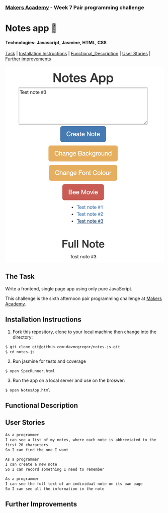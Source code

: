 ### [Makers Academy](http://www.makersacademy.com) - Week 7 Pair programming challenge 

# Notes app 📝

#### Technologies: Javascript, Jasmine, HTML, CSS 

[Task](#Task) | [Installation Instructions](#Installation) | [Functional_Description](#Functional_Description) | [User Stories](#User_Stories) | [Further improvements](#Further_Improvements)

![insert_screenshot](screenshot.jpg)

## <a name="Task">The Task</a>

Write a frontend, single page app using only pure JavaScript.

This challenge is the sixth afternoon pair programming challenge at [Makers Academy](https://github.com/makersacademy).

## <a name="Installation">Installation Instructions</a>

1. Fork this repository, clone to your local machine then change into the directory:
```
$ git clone git@github.com:davmcgregor/notes-js.git
$ cd notes-js
```
2. Run jasmine for tests and coverage
```
$ open SpecRunner.html
```
3. Run the app on a local server and use on the broswer:
```
$ open NotesApp.html
```

## <a name="Functional_Description">Functional Description</a>

## <a name="User_Stories">User Stories</a>
```
As a programmer
I can see a list of my notes, where each note is abbreviated to the first 20 characters
So I can find the one I want
```
```
As a programmer
I can create a new note
So I can record something I need to remember
```
```
As a programmer
I can see the full text of an individual note on its own page
So I can see all the information in the note
```

## <a name="Further_Improvements">Further Improvements</a>
